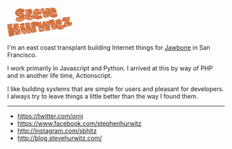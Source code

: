 ![hello](https://raw.githubusercontent.com/ornj/me/master/static/img/logo.png)

I'm an east coast transplant building Internet things for [Jawbone](https://jawbone.com/) in San
Francisco.

I work primarily in Javascript and Python. I arrived at this by way of PHP and
in another life time, Actionscript.

I like building systems that are simple for users and pleasant for developers.
I always try to leave things a little better than the way I found them.

<hr>

* https://twitter.com/ornj
* https://www.facebook.com/stephenhurwitz
* http://instagram.com/sbhitz
* http://blog.stevehurwitz.com/